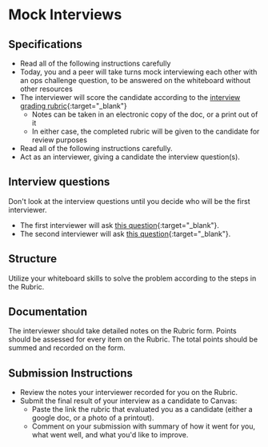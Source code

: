 # Mock Interviews

## Specifications

- Read all of the following instructions carefully
- Today, you and a peer will take turns mock interviewing each other with an ops challenge question, to be answered on the whiteboard without other resources
- The interviewer will score the candidate according to the [interview grading rubric](https://docs.google.com/spreadsheets/d/1scthkmARfzAFZrSYAp6LA2coOaoWUWbSzMbtIU4jcHw/edit#gid=1422288328){:target="_blank"}
  - Notes can be taken in an electronic copy of the doc, or a print out of it
  - In either case, the completed rubric will be given to the candidate for review purposes
- Read all of the following instructions carefully.
- Act as an interviewer, giving a candidate the interview question(s).

## Interview questions

Don't look at the interview questions until you decide who will be the first interviewer.

- The first interviewer will ask [this question](interview-01.md){:target="_blank"}.
- The second interviewer will ask [this question](interview-02.md){:target="_blank"}.

## Structure

Utilize your whiteboard skills to solve the problem according to the steps in the Rubric.

## Documentation

The interviewer should take detailed notes on the Rubric form. Points should be assessed for every item on the Rubric. The total points should be summed and recorded on the form.

## Submission Instructions

- Review the notes your interviewer recorded for you on the Rubric.
- Submit the final result of your interview as a candidate to Canvas:
  - Paste the link the rubric that evaluated you as a candidate (either a google doc, or a photo of a printout).
  - Comment on your submission with summary of how it went for you, what went well, and what you'd like to improve.
